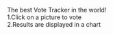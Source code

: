 The best Vote Tracker in the world!
<br>
1.Click on a picture to vote<br>
2.Results are displayed in a chart
